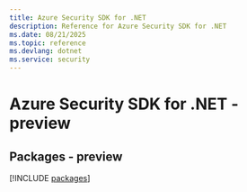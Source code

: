 ```yaml
---
title: Azure Security SDK for .NET
description: Reference for Azure Security SDK for .NET
ms.date: 08/21/2025
ms.topic: reference
ms.devlang: dotnet
ms.service: security
---
```

# Azure Security SDK for .NET - preview
## Packages - preview
[!INCLUDE [packages](security-index.md)]